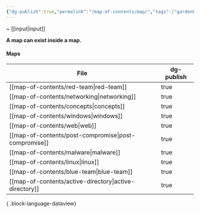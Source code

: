 ```yaml
---
{"dg-publish":true,"permalink":"/map-of-contents/map/","tags":["gardenEntry"]}
---
```


~  [[input\|input]]

**A map can exist inside a map.**
#### Maps
| File                                                      | dg-publish |
| --------------------------------------------------------- | ---------- |
| [[map-of-contents/red-team\|red-team]]                 | true       |
| [[map-of-contents/networking\|networking]]             | true       |
| [[map-of-contents/concepts\|concepts]]                 | true       |
| [[map-of-contents/windows\|windows]]                   | true       |
| [[map-of-contents/web\|web]]                           | true       |
| [[map-of-contents/post-compromise\|post-compromise]]   | true       |
| [[map-of-contents/malware\|malware]]                   | true       |
| [[map-of-contents/linux\|linux]]                       | true       |
| [[map-of-contents/blue-team\|blue-team]]               | true       |
| [[map-of-contents/active-directory\|active-directory]] | true       |

{ .block-language-dataview}





